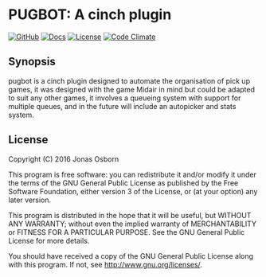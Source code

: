 # PUGBOT: A cinch plugin

[![GitHub](http://img.shields.io/badge/github-Xzanth/pugbot-blue.svg)](http://github.com/Xzanth/pugbot)
[![Docs](http://inch-ci.org/github/Xzanth/pugbot.svg?style=shields)](http://rubydoc.org/github/Xzanth/pugbot/frames)
[![License](http://img.shields.io/badge/license-GPLv3-red.svg)](#license)
[![Code Climate](http://img.shields.io/codeclimate/github/Xzanth/pugbot.svg)](https://codeclimate.com/github/Xzanth/pugbot)

## Synopsis

pugbot is a cinch plugin designed to automate the organisation of pick up games,
it was designed with the game Midair in mind but could be adapted to suit any
other games, it involves a queueing system with support for multiple queues,
and in the future will include an autopicker and stats system.

## License
Copyright (C) 2016 Jonas Osborn

This program is free software: you can redistribute it and/or modify
it under the terms of the GNU General Public License as published by
the Free Software Foundation, either version 3 of the License, or
(at your option) any later version.

This program is distributed in the hope that it will be useful,
but WITHOUT ANY WARRANTY; without even the implied warranty of
MERCHANTABILITY or FITNESS FOR A PARTICULAR PURPOSE.  See the
GNU General Public License for more details.

You should have received a copy of the GNU General Public License
along with this program.  If not, see <http://www.gnu.org/licenses/>.
